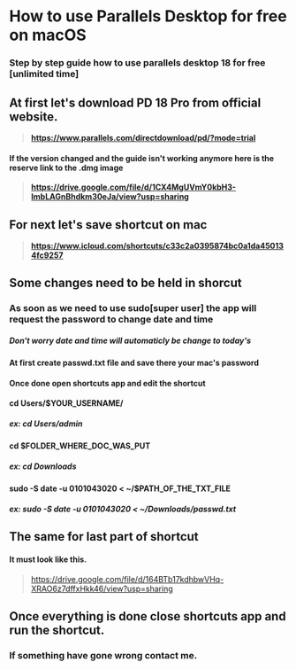 # How to use Parallels Desktop for free on macOS
### Step by step guide how to use parallels desktop 18 for free **[unlimited time]**


## At first let's download PD 18 Pro from official website.
> **https://www.parallels.com/directdownload/pd/?mode=trial**
#### If the version changed and the guide isn't working anymore here is the reserve link to the .dmg image
> **https://drive.google.com/file/d/1CX4MgUVmY0kbH3-lmbLAGnBhdkm30eJa/view?usp=sharing**

## For next let's save shortcut on mac
> **https://www.icloud.com/shortcuts/c33c2a0395874bc0a1da450134fc9257**

## Some changes need to be held in shorcut
### As soon as we need to use sudo[super user] the app will request the password to change date and time
##### Don't worry date and time will automaticly be change to today's

#### At first create passwd.txt file and save there your mac's password
#### Once done open shortcuts app and edit the shortcut
#### cd Users/$YOUR_USERNAME/
##### ex: cd Users/admin
#### cd $FOLDER_WHERE_DOC_WAS_PUT
##### ex: cd Downloads
#### sudo -S date -u 0101043020 < ~/$PATH_OF_THE_TXT_FILE
##### ex: sudo -S date -u 0101043020 < ~/Downloads/passwd.txt

## **The same for last part of shortcut**
#### It must look like this.
> https://drive.google.com/file/d/164BTb17kdhbwVHq-XRAO6z7dffxHkk46/view?usp=sharing

## Once everything is done close shortcuts app and run the shortcut.
### If something have gone wrong contact me.
